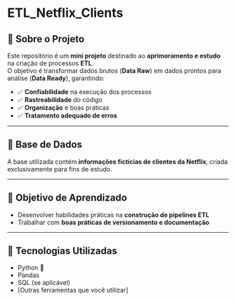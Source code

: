# ETL_Netflix_Clients

## 📌 Sobre o Projeto
Este repositório é um **mini projeto** destinado ao **aprimoramento e estudo** na criação de processos **ETL**.  
O objetivo é transformar dados brutos (**Data Raw**) em dados prontos para análise (**Data Ready**), garantindo:

- ✅ **Confiabilidade** na execução dos processos  
- ✅ **Rastreabilidade** do código  
- ✅ **Organização** e boas práticas  
- ✅ **Tratamento adequado de erros**  

---

## 📂 Base de Dados
A base utilizada contém **informações fictícias de clientes da Netflix**, criada exclusivamente para fins de estudo.  

---

## 🎯 Objetivo de Aprendizado
- Desenvolver habilidades práticas na **construção de pipelines ETL**  
- Trabalhar com **boas práticas de versionamento e documentação**  

---

## 🚀 Tecnologias Utilizadas
- Python 🐍  
- Pandas  
- SQL (se aplicável)  
- [Outras ferramentas que você utilizar] 
